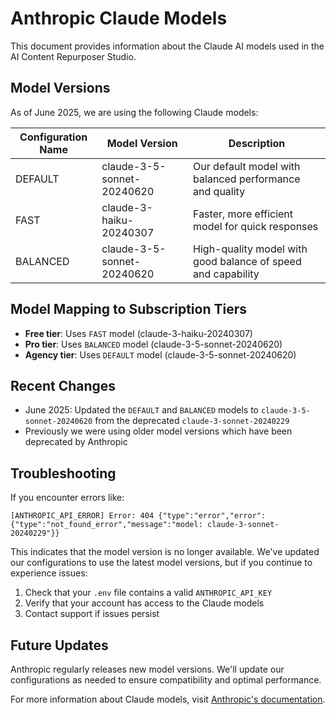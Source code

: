# Anthropic Claude Models

This document provides information about the Claude AI models used in the AI Content Repurposer Studio.

## Model Versions

As of June 2025, we are using the following Claude models:

| Configuration Name | Model Version | Description |
|-------------------|---------------|-------------|
| DEFAULT | claude-3-5-sonnet-20240620 | Our default model with balanced performance and quality |
| FAST | claude-3-haiku-20240307 | Faster, more efficient model for quick responses |
| BALANCED | claude-3-5-sonnet-20240620 | High-quality model with good balance of speed and capability |

## Model Mapping to Subscription Tiers

- **Free tier**: Uses `FAST` model (claude-3-haiku-20240307)
- **Pro tier**: Uses `BALANCED` model (claude-3-5-sonnet-20240620)
- **Agency tier**: Uses `DEFAULT` model (claude-3-5-sonnet-20240620)

## Recent Changes

- June 2025: Updated the `DEFAULT` and `BALANCED` models to `claude-3-5-sonnet-20240620` from the deprecated `claude-3-sonnet-20240229`
- Previously we were using older model versions which have been deprecated by Anthropic

## Troubleshooting

If you encounter errors like:
```
[ANTHROPIC_API_ERROR] Error: 404 {"type":"error","error":{"type":"not_found_error","message":"model: claude-3-sonnet-20240229"}}
```

This indicates that the model version is no longer available. We've updated our configurations to use the latest model versions, but if you continue to experience issues:

1. Check that your `.env` file contains a valid `ANTHROPIC_API_KEY`
2. Verify that your account has access to the Claude models
3. Contact support if issues persist

## Future Updates

Anthropic regularly releases new model versions. We'll update our configurations as needed to ensure compatibility and optimal performance.

For more information about Claude models, visit [Anthropic's documentation](https://docs.anthropic.com/en/api/model-guide). 